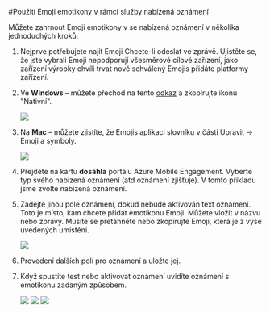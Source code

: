 <properties 
    pageTitle="Použití Emoji emotikon v rámci zapojení Mobile Azure" 
    description="Používání emotikon Emoji v rámci nabízená oznámení"     
    services="mobile-engagement" 
    documentationCenter="mobile" 
    authors="piyushjo" 
    manager="dwrede" 
    editor="" />

<tags 
    ms.service="mobile-engagement" 
    ms.workload="mobile" 
    ms.tgt_pltfrm="mobile-windows-phone" 
    ms.devlang="na" 
    ms.topic="article" 
    ms.date="08/19/2016" 
    ms.author="piyushjo" />

#<a name="use-emoji-emoticon-within-push-notifications"></a>Použití Emoji emotikony v rámci služby nabízená oznámení

Můžete zahrnout Emoji emotikony v se nabízená oznámení v několika jednoduchých kroků: 

1. Nejprve potřebujete najít Emoji Chcete-li odeslat ve zprávě. Ujistěte se, že jste vybrali Emoji nepodporují všesměrové cílové zařízení, jako zařízení výrobky chvíli trvat nově schválený Emojis přidáte platformy zařízení. 

2. Ve **Windows** – můžete přechod na tento [odkaz](http://apps.timwhitlock.info/emoji/tables/unicode) a zkopírujte ikonu "Nativní".

    ![][7] 

3. Na **Mac** – můžete zjistíte, že Emojis aplikaci slovníku v části Upravit -> Emoji a symboly.

    ![][6] 

4. Přejděte na kartu **dosáhla** portálu Azure Mobile Engagement. Vyberte typ svého nabízená oznámení (atd oznámení zjišťuje). V tomto příkladu jsme zvolte nabízená oznámení.

5. Zadejte jinou pole oznámení, dokud nebude aktivován text oznámení. Toto je místo, kam chcete přidat emotikonu Emoji. Můžete vložit v názvu nebo zprávy. Musíte se přetáhněte nebo zkopírujte Emoji, která je z výše uvedených umístění. 

    ![][1]

6. Provedení dalších polí pro oznámení a uložte jej. 

7. Když spustíte test nebo aktivovat oznámení uvidíte oznámení s emotikonu zadaným způsobem.   

    ![][3] ![][4] ![][5]

<!-- Images. -->
[1]: ./media/mobile-engagement-use-emoji-with-push/notification_input.png
[3]: ./media/mobile-engagement-use-emoji-with-push/iOS_Emoji.png
[4]: ./media/mobile-engagement-use-emoji-with-push/Android_Emoji.png
[5]: ./media/mobile-engagement-use-emoji-with-push/WindowsPhone_Emoji.png
[6]: ./media/mobile-engagement-use-emoji-with-push/Mac_SelectEmoji.png
[7]: ./media/mobile-engagement-use-emoji-with-push/Windows_SelectEmoji.png

